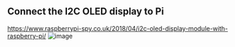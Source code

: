 
## Connect the I2C OLED display to Pi

https://www.raspberrypi-spy.co.uk/2018/04/i2c-oled-display-module-with-raspberry-pi/
![image](https://user-images.githubusercontent.com/43687571/121784475-f86f1980-cb68-11eb-9172-d764fa5350a6.png)
